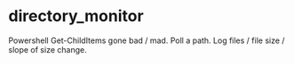 directory_monitor
=================

Powershell Get-ChildItems gone bad / mad.  Poll a path.  Log files / file size / slope of size change.    

